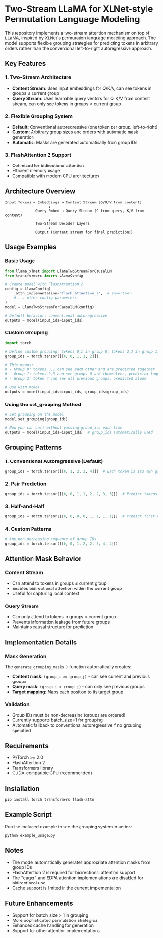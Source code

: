 # Two-Stream LLaMA for XLNet-style Permutation Language Modeling

This repository implements a two-stream attention mechanism on top of LLaMA, inspired by XLNet's permutation language modeling approach. The model supports flexible grouping strategies for predicting tokens in arbitrary orders rather than the conventional left-to-right autoregressive approach.

## Key Features

### 1. Two-Stream Architecture
- **Content Stream**: Uses input embeddings for Q/K/V, can see tokens in groups ≤ current group
- **Query Stream**: Uses learnable query vectors for Q, K/V from content stream, can only see tokens in groups < current group

### 2. Flexible Grouping System
- **Default**: Conventional autoregressive (one token per group, left-to-right)
- **Custom**: Arbitrary group sizes and orders with automatic mask generation
- **Automatic**: Masks are generated automatically from group IDs

### 3. FlashAttention 2 Support
- Optimized for bidirectional attention
- Efficient memory usage
- Compatible with modern GPU architectures

## Architecture Overview

```
Input Tokens → Embeddings → Content Stream (Q/K/V from content)
                    ↓
              Query Embed → Query Stream (Q from query, K/V from content)
                    ↓
              Two-Stream Decoder Layers
                    ↓
              Output (Content stream for final predictions)
```

## Usage Examples

### Basic Usage

```python
from llama_xlnet import LlamaTwoStreamForCausalLM
from transformers import LlamaConfig

# Create model with FlashAttention 2
config = LlamaConfig(
    _attn_implementation="flash_attention_2",  # Important!
    # ... other config parameters
)
model = LlamaTwoStreamForCausalLM(config)

# Default behavior: conventional autoregressive
outputs = model(input_ids=input_ids)
```

### Custom Grouping

```python
import torch

# Define custom grouping: tokens 0,1 in group 0; tokens 2,3 in group 1; token 4 in group 2
group_ids = torch.tensor([[0, 0, 1, 1, 2]])

# This means:
# - Group 0: tokens 0,1 can see each other and are predicted together
# - Group 1: tokens 2,3 can see groups 0 and themselves, predicted together
# - Group 2: token 4 can see all previous groups, predicted alone

# Use with model
outputs = model(input_ids=input_ids, group_ids=group_ids)
```

### Using the set_grouping Method

```python
# Set grouping on the model
model.set_grouping(group_ids)

# Now you can call without passing group_ids each time
outputs = model(input_ids=input_ids)  # group_ids automatically used
```

## Grouping Patterns

### 1. Conventional Autoregressive (Default)
```python
group_ids = torch.tensor([[0, 1, 2, 3, 4]])  # Each token is its own group
```

### 2. Pair Prediction
```python
group_ids = torch.tensor([[0, 0, 1, 1, 2, 2, 3, 3]])  # Predict tokens in pairs
```

### 3. Half-and-Half
```python
group_ids = torch.tensor([[0, 0, 0, 0, 1, 1, 1, 1]])  # Predict first half, then second half
```

### 4. Custom Patterns
```python
# Any non-decreasing sequence of group IDs
group_ids = torch.tensor([[0, 0, 1, 2, 2, 3, 4, 4]])
```

## Attention Mask Behavior

### Content Stream
- Can attend to tokens in groups ≤ current group
- Enables bidirectional attention within the current group
- Useful for capturing local context

### Query Stream  
- Can only attend to tokens in groups < current group
- Prevents information leakage from future groups
- Maintains causal structure for prediction

## Implementation Details

### Mask Generation
The `generate_grouping_masks()` function automatically creates:
- **Content mask**: `(group_i >= group_j)` - can see current and previous groups
- **Query mask**: `(group_i > group_j)` - can only see previous groups
- **Target mapping**: Maps each position to its target group

### Validation
- Group IDs must be non-decreasing (groups are ordered)
- Currently supports batch_size=1 for grouping
- Automatic fallback to conventional autoregressive if no grouping specified

## Requirements

- PyTorch >= 2.0
- FlashAttention 2
- Transformers library
- CUDA-compatible GPU (recommended)

## Installation

```bash
pip install torch transformers flash-attn
```

## Example Script

Run the included example to see the grouping system in action:

```bash
python example_usage.py
```

## Notes

- The model automatically generates appropriate attention masks from group IDs
- FlashAttention 2 is required for bidirectional attention support
- The "eager" and SDPA attention implementations are disabled for bidirectional use
- Cache support is limited in the current implementation

## Future Enhancements

- Support for batch_size > 1 in grouping
- More sophisticated permutation strategies
- Enhanced cache handling for generation
- Support for other attention implementations 